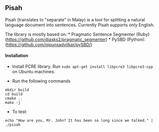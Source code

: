 ## Pisah

Pisah (translates to "separate" in Malay) is a tool for splitting a natural language document into sentences.
Currently Pisah supports only English.

The library is mostly based on:
    * Pragmatic Sentence Segmenter (Ruby) (https://github.com/diasks2/pragmatic_segmenter)
    * PySBD (Python): (https://github.com/nipunsadvilkar/pySBD/)

#### Installation
* Install PCRE library. Run `sudo apt-get install libpcre3 libpcre3-cpp` on Ubuntu machines.

* Run the following commands
```
mkdir build
cd build
cmake ..
make -j
```

* To test:
```
echo "How are you, Mr. John? It has been so long since we talked." | ./pisah 

```
